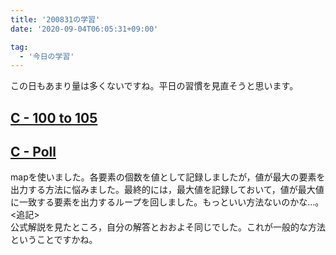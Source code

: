 ```yaml
---
title: '200831の学習'
date: '2020-09-04T06:05:31+09:00'

tag:
  - '今日の学習'
---
```


この日もあまり量は多くないですね。平日の習慣を見直そうと思います。

## [C - 100 to 105](https://atcoder.jp/contests/sumitrust2019/tasks/sumitb2019_c)

## [C - Poll](https://atcoder.jp/contests/abc155/tasks/abc155_c)

mapを使いました。各要素の個数を値として記録しましたが，値が最大の要素を出力する方法に悩みました。最終的には，最大値を記録しておいて，値が最大値に一致する要素を出力するループを回しました。もっといい方法ないのかな…。  
<追記>  
公式解説を見たところ，自分の解答とおおよそ同じでした。これが一般的な方法ということですかね。
